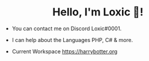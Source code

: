 <h1 align="center">Hello, I'm Loxic 👋!</h1>

- You can contact me on Discord Loxic#0001.

- I can help about the Languages PHP, C# & more.

- Current Workspace https://harrybotter.org
